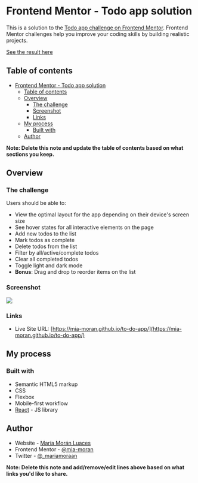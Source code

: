 # Frontend Mentor - Todo app solution

This is a solution to the [Todo app challenge on Frontend Mentor](https://www.frontendmentor.io/challenges/todo-app-Su1_KokOW). Frontend Mentor challenges help you improve your coding skills by building realistic projects. 

[See the result here](https://mia-moran.github.io/to-do-app/)

## Table of contents

- [Frontend Mentor - Todo app solution](#frontend-mentor---todo-app-solution)
  - [Table of contents](#table-of-contents)
  - [Overview](#overview)
    - [The challenge](#the-challenge)
    - [Screenshot](#screenshot)
    - [Links](#links)
  - [My process](#my-process)
    - [Built with](#built-with)
  - [Author](#author)


**Note: Delete this note and update the table of contents based on what sections you keep.**

## Overview

### The challenge

Users should be able to:

- View the optimal layout for the app depending on their device's screen size
- See hover states for all interactive elements on the page
- Add new todos to the list
- Mark todos as complete
- Delete todos from the list
- Filter by all/active/complete todos
- Clear all completed todos
- Toggle light and dark mode
- **Bonus**: Drag and drop to reorder items on the list

### Screenshot

![](https://firebasestorage.googleapis.com/v0/b/maria-moran-luaces-3ba0b.appspot.com/o/todo-app-1.png?alt=media&token=5ee3533b-c395-46db-afa2-b487c2e5cd59)


### Links

- Live Site URL: [https://mia-moran.github.io/to-do-app/](https://mia-moran.github.io/to-do-app/)

## My process

### Built with

- Semantic HTML5 markup
- CSS 
- Flexbox
- Mobile-first workflow
- [React](https://reactjs.org/) - JS library


## Author

- Website - [María Morán Luaces](https://www.mariamoran.es)
- Frontend Mentor - [@mia-moran](https://www.frontendmentor.io/profile/mia-moran)
- Twitter - [@_mariamoraan](https://www.twitter.com/_mariamoraan)

**Note: Delete this note and add/remove/edit lines above based on what links you'd like to share.**


